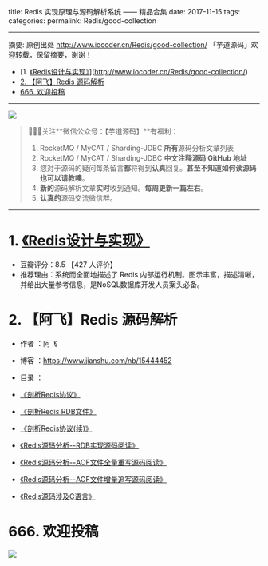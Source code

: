 title: Redis 实现原理与源码解析系统 —— 精品合集
date: 2017-11-15
tags:
categories:
permalink: Redis/good-collection

-------

摘要: 原创出处 http://www.iocoder.cn/Redis/good-collection/ 「芋道源码」欢迎转载，保留摘要，谢谢！

- [1. [《Redis设计与实现》](https://union-click.jd.com/jdc?d=6L6sMX)](http://www.iocoder.cn/Redis/good-collection/)
- [2. 【阿飞】Redis 源码解析](http://www.iocoder.cn/Redis/good-collection/)
- [666. 欢迎投稿](http://www.iocoder.cn/Redis/good-collection/)

-------

![](http://www.iocoder.cn/images/common/wechat_mp_2017_07_31.jpg)

> 🙂🙂🙂关注**微信公众号：【芋道源码】**有福利：
> 1. RocketMQ / MyCAT / Sharding-JDBC **所有**源码分析文章列表
> 2. RocketMQ / MyCAT / Sharding-JDBC **中文注释源码 GitHub 地址**
> 3. 您对于源码的疑问每条留言**都**将得到**认真**回复。**甚至不知道如何读源码也可以请教噢**。
> 4. **新的**源码解析文章**实时**收到通知。**每周更新一篇左右**。
> 5. **认真的**源码交流微信群。

-------

# 1. [《Redis设计与实现》](https://union-click.jd.com/jdc?d=6L6sMX)

* 豆瓣评分：8.5 【427 人评价】
* 推荐理由：系统而全面地描述了 Redis 内部运行机制。图示丰富，描述清晰，并给出大量参考信息，是NoSQL数据库开发人员案头必备。

# 2. 【阿飞】Redis 源码解析

* 作者 ：阿飞
* 博客 ：https://www.jianshu.com/nb/15444452
* 目录 ：

* [《剖析Redis协议》](https://www.jianshu.com/p/36a5935db85b)
* [《剖析Redis RDB文件》](https://www.jianshu.com/p/c210851d3558)
* [《剖析Redis协议(续)》](https://www.jianshu.com/p/78b94407f59c)
* [《Redis源码分析--RDB实现源码阅读》](https://www.jianshu.com/p/131cf929a262)
* [《Redis源码分析--AOF文件全量重写源码阅读》](https://www.jianshu.com/p/90cdd28c5e92)
* [《Redis源码分析--AOF文件增量追写源码阅读》](https://www.jianshu.com/p/91cf48c8c082)
* [《Redis源码涉及C语言》](https://www.jianshu.com/p/4992bed65b22)

# 666. 欢迎投稿

![](http://www.iocoder.cn/images/common/zsxq/01.png)